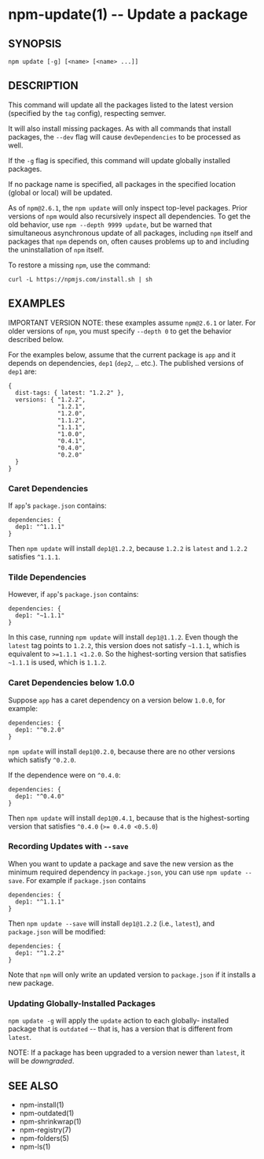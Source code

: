 npm-update(1) -- Update a package
=================================

## SYNOPSIS

    npm update [-g] [<name> [<name> ...]]

## DESCRIPTION

This command will update all the packages listed to the latest version
(specified by the `tag` config), respecting semver.

It will also install missing packages. As with all commands that install
packages, the `--dev` flag will cause `devDependencies` to be processed
as well.

If the `-g` flag is specified, this command will update globally installed
packages.

If no package name is specified, all packages in the specified location (global
or local) will be updated.

As of `npm@2.6.1`, the `npm update` will only inspect top-level packages.
Prior versions of `npm` would also recursively inspect all dependencies.
To get the old behavior, use `npm --depth 9999 update`, but be warned that
simultaneous asynchronous update of all packages, including `npm` itself
and packages that `npm` depends on, often causes problems up to and including
the uninstallation of `npm` itself.

To restore a missing `npm`, use the command:

```
curl -L https://npmjs.com/install.sh | sh
```

## EXAMPLES

IMPORTANT VERSION NOTE: these examples assume `npm@2.6.1` or later.  For
older versions of `npm`, you must specify `--depth 0` to get the behavior
described below.

For the examples below, assume that the current package is `app` and it depends
on dependencies, `dep1` (`dep2`, .. etc.).  The published versions of `dep1` are:

```
{
  dist-tags: { latest: "1.2.2" },
  versions: { "1.2.2",
              "1.2.1",
              "1.2.0",
              "1.1.2",
              "1.1.1",
              "1.0.0",
              "0.4.1",
              "0.4.0",
              "0.2.0"
  }
}
```

### Caret Dependencies

If `app`'s `package.json` contains:

```
dependencies: {
  dep1: "^1.1.1"
}
```

Then `npm update` will install `dep1@1.2.2`, because `1.2.2` is `latest` and
`1.2.2` satisfies `^1.1.1`.

### Tilde Dependencies

However, if `app`'s `package.json` contains:

```
dependencies: {
  dep1: "~1.1.1"
}
```

In this case, running `npm update` will install `dep1@1.1.2`.  Even though the `latest`
tag points to `1.2.2`, this version does not satisfy `~1.1.1`, which is equivalent
to `>=1.1.1 <1.2.0`.  So the highest-sorting version that satisfies `~1.1.1` is used,
which is `1.1.2`.

### Caret Dependencies below 1.0.0

Suppose `app` has a caret dependency on a version below `1.0.0`, for example:

```
dependencies: {
  dep1: "^0.2.0"
}
```

`npm update` will install `dep1@0.2.0`, because there are no other
versions which satisfy `^0.2.0`.

If the dependence were on `^0.4.0`:

```
dependencies: {
  dep1: "^0.4.0"
}
```

Then `npm update` will install `dep1@0.4.1`, because that is the highest-sorting
version that satisfies `^0.4.0` (`>= 0.4.0 <0.5.0`)

### Recording Updates with `--save`

When you want to update a package and save the new version as
the minimum required dependency in `package.json`, you can use
`npm update --save`.  For example if `package.json` contains

```
dependencies: {
  dep1: "^1.1.1"
}
```

Then `npm update --save` will install `dep1@1.2.2` (i.e., `latest`),
and `package.json` will be modified:

```
dependencies: {
  dep1: "^1.2.2"
}
```

Note that `npm` will only write an updated version to `package.json`
if it installs a new package.

### Updating Globally-Installed Packages

`npm update -g` will apply the `update` action to each globally- installed
package that is `outdated` -- that is, has a version that is different from
`latest`.

NOTE: If a package has been upgraded to a version newer than `latest`, it will
be _downgraded_.


## SEE ALSO

* npm-install(1)
* npm-outdated(1)
* npm-shrinkwrap(1)
* npm-registry(7)
* npm-folders(5)
* npm-ls(1)
